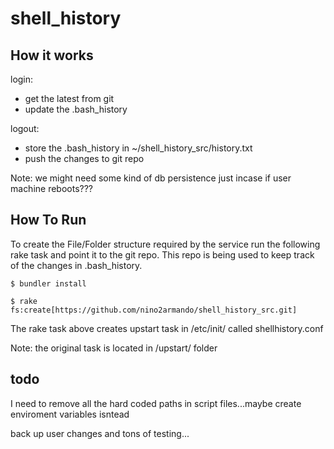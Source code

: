 shell_history
=============

How it works
------------

login:
- get the latest from git 
- update the .bash_history

logout:
- store the .bash_history in ~/shell_history_src/history.txt
- push the changes to git repo


Note: we might need some kind of db persistence just incase if user machine reboots???

How To Run
------------
To create the File/Folder structure required by the service run the following rake task 
and point it to the git repo. This repo is being used to keep track of the changes in .bash_history.

```
$ bundler install

$ rake fs:create[https://github.com/nino2armando/shell_history_src.git]
```
The rake task above creates upstart task in /etc/init/ called shellhistory.conf

Note: the original task is located in /upstart/ folder

todo
------------
I need to remove all the hard coded paths in script files...maybe create enviroment variables isntead

back up user changes and tons of testing...





